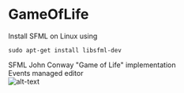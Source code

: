 # GameOfLife
Install SFML on Linux using
```
sudo apt-get install libsfml-dev
```
SFML John Conway "Game of Life" implementation <br />
Events managed editor <br />
![alt-text](link)
